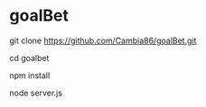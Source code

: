 # goalBet

git clone https://github.com/Cambia86/goalBet.git

cd goalbet

npm install 

node server.js